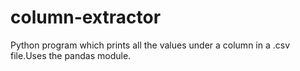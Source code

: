 # column-extractor
Python program which prints all the values under a column in a .csv file.Uses the pandas module.
